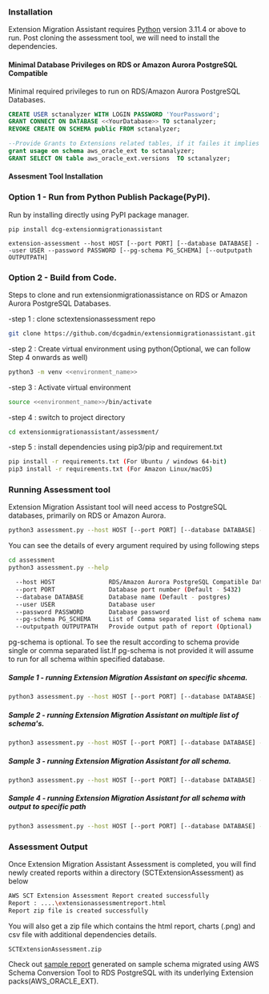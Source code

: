 

### Installation

Extension Migration Assistant  requires [Python](https://www.python.org/ftp/python/3.11.4/python-3.11.4-embed-amd64.zip) version 3.11.4 or above to run.
Post cloning the assessment tool, we will need to install the dependencies.

#### Minimal Database Privileges on RDS or Amazon Aurora PostgreSQL Compatible

Minimal required privileges to run on RDS/Amazon Aurora PostgreSQL Databases.
```sql
CREATE USER sctanalyzer WITH LOGIN PASSWORD 'YourPassword';
GRANT CONNECT ON DATABASE <<YourDatabase>> TO sctanalyzer;
REVOKE CREATE ON SCHEMA public FROM sctanalyzer;

--Provide Grants to Extensions related tables, if it failes it implies no dependency with AWS SCT Extensions
grant usage on schema aws_oracle_ext to sctanalyzer;
GRANT SELECT ON table aws_oracle_ext.versions  TO sctanalyzer;
```

####  Assesment Tool Installation 

###  Option  1 - Run from Python Publish Package(PyPI).

Run by installing directly using PyPI package manager.
```
pip install dcg-extensionmigrationassistant

extension-assessment --host HOST [--port PORT] [--database DATABASE] --user USER --password PASSWORD [--pg-schema PG_SCHEMA] [--outputpath OUTPUTPATH]
```

###  Option  2 - Build from Code.

Steps to clone and run extensionmigrationassistance on RDS or Amazon Aurora PostgreSQL Databases.

-step 1 : clone sctextensionassessment repo 
```sh
git clone https://github.com/dcgadmin/extensionmigrationassistant.git
```
-step 2 : Create virtual environment using python(Optional, we can follow Step 4 onwards as well)
```sh
python3 -m venv <<environment_name>>
```
-step 3 : Activate virtual environment
```sh
source <<environment_name>>/bin/activate
```
-step 4 : switch to project directory
```sh
cd extensionmigrationassistant/assessment/
```
-step 5 : install dependencies using pip3/pip and requirement.txt

```sh
pip install -r requirements.txt (For Ubuntu / windows 64-bit)
pip3 install -r requirements.txt (For Amazon Linux/macOS)
```

### Running Assessment tool

Extension Migration Assistant tool will need access to PostgreSQL databases, primarily on RDS or Amazon Aurora.

```sh
python3 assessment.py --host HOST [--port PORT] [--database DATABASE] --user USER --password PASSWORD [--pg-schema PG_SCHEMA] [--outputpath OUTPUTPATH]
```
You can see the details of every argument required by using following steps

```sh
cd assessment
python3 assessment.py --help

  --host HOST               RDS/Amazon Aurora PostgreSQL Compatible Database endpoint
  --port PORT               Database port number (Default - 5432)
  --database DATABASE       Database name (Default - postgres)
  --user USER               Database user
  --password PASSWORD       Database password
  --pg-schema PG_SCHEMA     List of Comma separated list of schema name(Optional)
  --outputpath OUTPUTPATH   Provide output path of report (Optional)
```

pg-schema is optional. To see the result according to schema provide single or comma separated list.If pg-schema is not provided it will assume to run for all schema within specified database.

##### Sample 1 - running Extension Migration Assistant on specific shcema.
```sh
python3 assessment.py --host HOST [--port PORT] [--database DATABASE] --user USER --password PASSWORD --pg-schema PG_SCHEMA1
```

##### Sample 2 - running Extension Migration Assistant on multiple list of schema's.
```sh
python3 assessment.py --host HOST [--port PORT] [--database DATABASE] --user USER --password PASSWORD --pg-schema PG_SCHEMA1,PG_SCHEMA2
```

##### Sample 3 - running Extension Migration Assistant for all schema.
```sh
python3 assessment.py --host HOST [--port PORT] [--database DATABASE] --user USER --password PASSWORD
```

##### Sample 4 - running Extension Migration Assistant for all schema with output to specific path
```sh
python3 assessment.py --host HOST [--port PORT] [--database DATABASE] --user USER --password PASSWORD --outputpath <<OUTPUT_PATH>>
```

### Assessment Output

Once Extension Migration Assistant Assessment is completed, you will find newly created reports within a directory (SCTExtensionAssessment) as below
```sh
AWS SCT Extension Assessment Report created successfully
Report : ....\extensionassessmentreport.html
Report zip file is created successfully
```
You will also get a zip file which contains the html report, charts (.png) and csv file with additional dependencies details.
```sh
SCTExtensionAssessment.zip
```


Check out [sample report](https://drive.google.com/file/d/1b3kvWF0jE6zo3S0WAfZ7_MxdUVghNjCr/view?usp=sharing) generated on sample schema migrated using AWS Schema Conversion Tool to RDS PostgreSQL with its underlying Extension packs(AWS_ORACLE_EXT).
